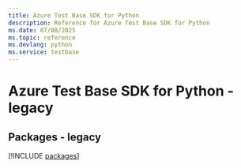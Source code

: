 ```yaml
---
title: Azure Test Base SDK for Python
description: Reference for Azure Test Base SDK for Python
ms.date: 07/08/2025
ms.topic: reference
ms.devlang: python
ms.service: testbase
---
```

# Azure Test Base SDK for Python - legacy
## Packages - legacy
[!INCLUDE [packages](test-base-index.md)]